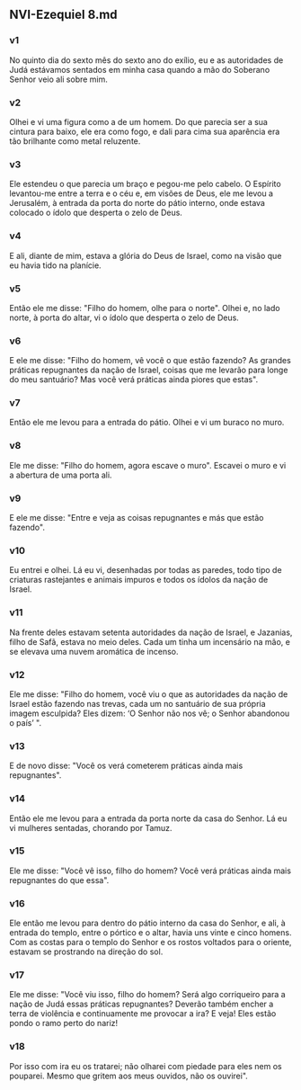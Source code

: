 ## NVI-Ezequiel 8.md
### v1
 No quinto dia do sexto mês do sexto ano do exílio, eu e as autoridades de Judá estávamos sentados em minha casa quando a mão do Soberano Senhor veio ali sobre mim.
### v2
 Olhei e vi uma figura como a de um homem. Do que parecia ser a sua cintura para baixo, ele era como fogo, e dali para cima sua aparência era tão brilhante como metal reluzente.
### v3
 Ele estendeu o que parecia um braço e pegou-me pelo cabelo. O Espírito levantou-me entre a terra e o céu e, em visões de Deus, ele me levou a Jerusalém, à entrada da porta do norte do pátio interno, onde estava colocado o ídolo que desperta o zelo de Deus.
### v4
 E ali, diante de mim, estava a glória do Deus de Israel, como na visão que eu havia tido na planície.
### v5
 Então ele me disse: "Filho do homem, olhe para o norte". Olhei e, no lado norte, à porta do altar, vi o ídolo que desperta o zelo de Deus.
### v6
 E ele me disse: "Filho do homem, vê você o que estão fazendo? As grandes práticas repugnantes da nação de Israel, coisas que me levarão para longe do meu santuário? Mas você verá práticas ainda piores que estas".
### v7
 Então ele me levou para a entrada do pátio. Olhei e vi um buraco no muro.
### v8
 Ele me disse: "Filho do homem, agora escave o muro". Escavei o muro e vi a abertura de uma porta ali.
### v9
 E ele me disse: "Entre e veja as coisas repugnantes e más que estão fazendo".
### v10
 Eu entrei e olhei. Lá eu vi, desenhadas por todas as paredes, todo tipo de criaturas rastejantes e animais impuros e todos os ídolos da nação de Israel.
### v11
 Na frente deles estavam setenta autoridades da nação de Israel, e Jazanias, filho de Safã, estava no meio deles. Cada um tinha um incensário na mão, e se elevava uma nuvem aromática de incenso.
### v12
 Ele me disse: "Filho do homem, você viu o que as autoridades da nação de Israel estão fazendo nas trevas, cada um no santuário de sua própria imagem esculpida? Eles dizem: ‘O Senhor não nos vê; o Senhor abandonou o país’ ".
### v13
 E de novo disse: "Você os verá cometerem práticas ainda mais repugnantes".
### v14
 Então ele me levou para a entrada da porta norte da casa do Senhor. Lá eu vi mulheres sentadas, chorando por Tamuz.
### v15
 Ele me disse: "Você vê isso, filho do homem? Você verá práticas ainda mais repugnantes do que essa".
### v16
 Ele então me levou para dentro do pátio interno da casa do Senhor, e ali, à entrada do templo, entre o pórtico e o altar, havia uns vinte e cinco homens. Com as costas para o templo do Senhor e os rostos voltados para o oriente, estavam se prostrando na direção do sol.
### v17
 Ele me disse: "Você viu isso, filho do homem? Será algo corriqueiro para a nação de Judá essas práticas repugnantes? Deverão também encher a terra de violência e continuamente me provocar a ira? E veja! Eles estão pondo o ramo perto do nariz!
### v18
 Por isso com ira eu os tratarei; não olharei com piedade para eles nem os pouparei. Mesmo que gritem aos meus ouvidos, não os ouvirei".
